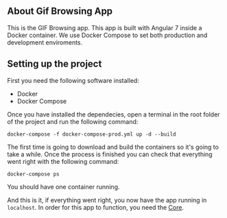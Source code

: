 ## About Gif Browsing App

This is the GIF Browsing app. This app is built with Angular 7 inside a Docker container. We use Docker Compose to set both production and development enviroments.

## Setting up the project

First you need the following software installed:

- Docker
- Docker Compose

Once you have installed the dependecies, open a terminal in the root folder of the project and run the following command:

`docker-compose -f docker-compose-prod.yml up -d --build`

The first time is going to download and build the containers so it's going to take a while. Once the process is finished you can check that everything went right with the following command:

`docker-compose ps`

You should have one container running. 

And this is it, if everything went right, you now have the app running in `localhost`. In order for this app to function, you need the [Core](https://github.com/cgomez9/gif-browsing-core).
